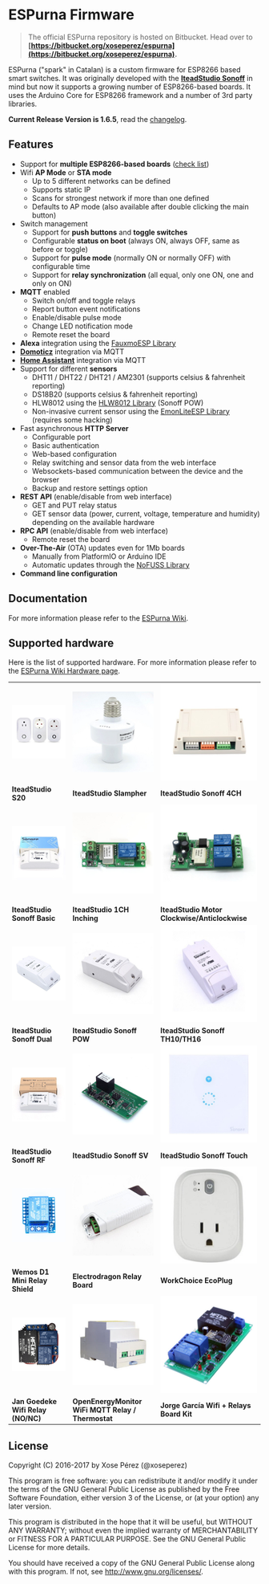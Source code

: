 # ESPurna Firmware

> The official ESPurna repository is hosted on Bitbucket.
> Head over to **[https://bitbucket.org/xoseperez/espurna](https://bitbucket.org/xoseperez/espurna).**

ESPurna ("spark" in Catalan) is a custom firmware for ESP8266 based smart switches.
It was originally developed with the **[IteadStudio Sonoff](https://www.itead.cc/sonoff-wifi-wireless-switch.html)** in mind but now it supports a growing number of ESP8266-based boards.
It uses the Arduino Core for ESP8266 framework and a number of 3rd party libraries.

**Current Release Version is 1.6.5**, read the [changelog](https://bitbucket.org/xoseperez/espurna/src/master/CHANGELOG.md).

## Features

* Support for **multiple ESP8266-based boards** ([check list](https://bitbucket.org/xoseperez/espurna/wiki/Hardware))
* Wifi **AP Mode** or **STA mode**
    * Up to 5 different networks can be defined
    * Supports static IP
    * Scans for strongest network if more than one defined
    * Defaults to AP mode (also available after double clicking the main button)
* Switch management
    * Support for **push buttons** and **toggle switches**
    * Configurable **status on boot** (always ON, always OFF, same as before or toggle)
    * Support for **pulse mode** (normally ON or normally OFF) with configurable time
    * Support for **relay synchronization** (all equal, only one ON, one and only on ON)
* **MQTT** enabled
    * Switch on/off and toggle relays
    * Report button event notifications
    * Enable/disable pulse mode
    * Change LED notification mode
    * Remote reset the board
* **Alexa** integration using the [FauxmoESP Library](https://bitbucket.org/xoseperez/fauxmoesp)
* [**Domoticz**](https://domoticz.com/) integration via MQTT
* [**Home Assistant**](https://home-assistant.io/) integration via MQTT
* Support for different **sensors**
    * DHT11 / DHT22 / DHT21 / AM2301 (supports celsius & fahrenheit reporting)
    * DS18B20 (supports celsius & fahrenheit reporting)
    * HLW8012 using the [HLW8012 Library](https://bitbucket.org/xoseperez/hlw8012) (Sonoff POW)
    * Non-invasive current sensor using the [EmonLiteESP Library](https://bitbucket.org/xoseperez/emonliteesp) (requires some hacking)
* Fast asynchronous **HTTP Server**
    * Configurable port
    * Basic authentication
    * Web-based configuration
    * Relay switching and sensor data from the web interface
    * Websockets-based communication between the device and the browser
    * Backup and restore settings option
* **REST API** (enable/disable from web interface)
    * GET and PUT relay status
    * GET sensor data (power, current, voltage, temperature and humidity) depending on the available hardware
* **RPC API** (enable/disable from web interface)
    * Remote reset the board
* **Over-The-Air** (OTA) updates even for 1Mb boards
    * Manually from PlatformIO or Arduino IDE
    * Automatic updates through the [NoFUSS Library](https://bitbucket.org/xoseperez/nofuss)
* **Command line configuration**

## Documentation

For more information please refer to the [ESPurna Wiki](https://bitbucket.org/xoseperez/espurna/wiki/Home).

## Supported hardware

Here is the list of supported hardware. For more information please refer to the [ESPurna Wiki Hardware page](https://bitbucket.org/xoseperez/espurna/wiki/Hardware).

||||
|-|-|-|
|![IteadStudio S20](images/devices/s20.jpg)|![IteadStudio Slampher](images/devices/slampher.jpg)|![IteadStudio Sonoff 4CH](images/devices/sonoff-4ch.jpg)|
|**IteadStudio S20**|**IteadStudio Slampher**|**IteadStudio Sonoff 4CH**|
|![IteadStudio Sonoff Basic](images/devices/sonoff-basic.jpg)|![IteadStudio 1CH Inching](images/devices/1ch-inching.jpg)|![IteadStudio Motor Clockwise/Anticlockwise](images/devices/motor-switch.jpg)|
|**IteadStudio Sonoff Basic**|**IteadStudio 1CH Inching**|**IteadStudio Motor Clockwise/Anticlockwise**|
|![IteadStudio Sonoff Dual](images/devices/sonoff-dual.jpg)|![IteadStudio Sonoff POW](images/devices/sonoff-pow.jpg)|![IteadStudio Sonoff TH10/TH16](images/devices/sonoff-th10-th16.jpg)|
|**IteadStudio Sonoff Dual**|**IteadStudio Sonoff POW**|**IteadStudio Sonoff TH10/TH16**|
|![IteadStudio Sonoff RF](images/devices/sonoff-rf.jpg)|![IteadStudio Sonoff SV](images/devices/sonoff-sv.jpg)|![IteadStudio Sonoff Touch](images/devices/sonoff-touch.jpg)|
|**IteadStudio Sonoff RF**|**IteadStudio Sonoff SV**|**IteadStudio Sonoff Touch**|
|![Wemos D1 Mini Relay Shield](images/devices/d1mini.jpg)|![Electrodragon Relay Board](images/devices/electrodragon-relay-board.jpg)|![WorkChoice EcoPlug](images/devices/workchoice-ecoplug.jpg)|
|**Wemos D1 Mini Relay Shield**|**Electrodragon Relay Board**|**WorkChoice EcoPlug**|
|![Jan Goedeke Wifi Relay (NO/NC)](images/devices/jangoe-wifi-relay.png)|![OpenEnergyMonitor WiFi MQTT Relay / Thermostat](images/devices/mqtt-relay.jpg)|![Jorge García Wifi + Relays Board Kit](images/devices/jorgegarcia-wifi-relays-board-kit.jpg)|
|**Jan Goedeke Wifi Relay (NO/NC)**|**OpenEnergyMonitor WiFi MQTT Relay / Thermostat**|**Jorge García Wifi + Relays Board Kit**|

## License

Copyright (C) 2016-2017 by Xose Pérez (@xoseperez)

This program is free software: you can redistribute it and/or modify
it under the terms of the GNU General Public License as published by
the Free Software Foundation, either version 3 of the License, or
(at your option) any later version.

This program is distributed in the hope that it will be useful,
but WITHOUT ANY WARRANTY; without even the implied warranty of
MERCHANTABILITY or FITNESS FOR A PARTICULAR PURPOSE.  See the
GNU General Public License for more details.

You should have received a copy of the GNU General Public License
along with this program.  If not, see <http://www.gnu.org/licenses/>.
